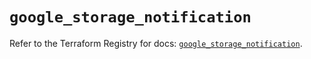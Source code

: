 # `google_storage_notification`

Refer to the Terraform Registry for docs: [`google_storage_notification`](https://registry.terraform.io/providers/hashicorp/google-beta/5.39.1/docs/resources/google_storage_notification).
